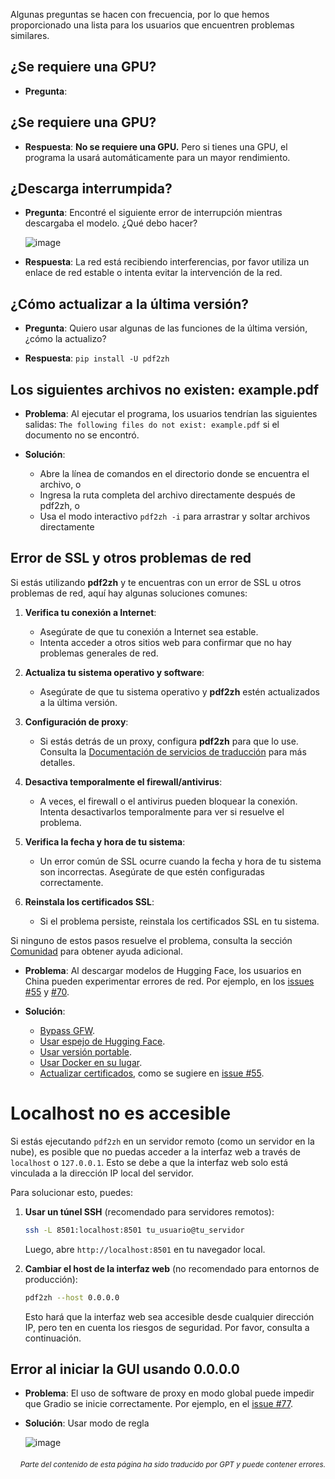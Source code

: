 Algunas preguntas se hacen con frecuencia, por lo que hemos proporcionado una lista para los usuarios que encuentren problemas similares.

## ¿Se requiere una GPU?
- **Pregunta**:
## ¿Se requiere una GPU?

- **Respuesta**:
**No se requiere una GPU.** Pero si tienes una GPU, el programa la usará automáticamente para un mayor rendimiento.

## ¿Descarga interrumpida?
- **Pregunta**:
Encontré el siguiente error de interrupción mientras descargaba el modelo. ¿Qué debo hacer?

  ![image](https://github.com/user-attachments/assets/3c4eed44-3d9b-4e2f-a224-a58edca718c2)

- **Respuesta**:
La red está recibiendo interferencias, por favor utiliza un enlace de red estable o intenta evitar la intervención de la red.

## ¿Cómo actualizar a la última versión?
- **Pregunta**:
Quiero usar algunas de las funciones de la última versión, ¿cómo la actualizo?

- **Respuesta**:
`pip install -U pdf2zh`


## Los siguientes archivos no existen: example.pdf
- **Problema**:
Al ejecutar el programa, los usuarios tendrían las siguientes salidas: `The following files do not exist: example.pdf` si el documento no se encontró.

- **Solución**:
  - Abre la línea de comandos en el directorio donde se encuentra el archivo, o
  - Ingresa la ruta completa del archivo directamente después de pdf2zh, o
  - Usa el modo interactivo `pdf2zh -i` para arrastrar y soltar archivos directamente


## Error de SSL y otros problemas de red

Si estás utilizando **pdf2zh** y te encuentras con un error de SSL u otros problemas de red, aquí hay algunas soluciones comunes:

1. **Verifica tu conexión a Internet**:
   - Asegúrate de que tu conexión a Internet sea estable.
   - Intenta acceder a otros sitios web para confirmar que no hay problemas generales de red.

2. **Actualiza tu sistema operativo y software**:
   - Asegúrate de que tu sistema operativo y **pdf2zh** estén actualizados a la última versión.

3. **Configuración de proxy**:
   - Si estás detrás de un proxy, configura **pdf2zh** para que lo use. Consulta la [Documentación de servicios de traducción](#documentación-de-servicios-de-traducción) para más detalles.

4. **Desactiva temporalmente el firewall/antivirus**:
   - A veces, el firewall o el antivirus pueden bloquear la conexión. Intenta desactivarlos temporalmente para ver si resuelve el problema.

5. **Verifica la fecha y hora de tu sistema**:
   - Un error común de SSL ocurre cuando la fecha y hora de tu sistema son incorrectas. Asegúrate de que estén configuradas correctamente.

6. **Reinstala los certificados SSL**:
   - Si el problema persiste, reinstala los certificados SSL en tu sistema.

Si ninguno de estos pasos resuelve el problema, consulta la sección [Comunidad](#comunidad) para obtener ayuda adicional.
- **Problema**:
Al descargar modelos de Hugging Face, los usuarios en China pueden experimentar errores de red. Por ejemplo, en los [issues #55](https://github.com/PDFMathTranslate/PDFMathTranslate-next/issues/55) y [#70](https://github.com/PDFMathTranslate/PDFMathTranslate-next/issues/70).

- **Solución**:
  - [Bypass GFW](https://github.com/clash-verge-rev/clash-verge-rev).
  - [Usar espejo de Hugging Face](https://hf-mirror.com/).
  - [Usar versión portable](https://github.com/PDFMathTranslate/PDFMathTranslate-next?tab=readme-ov-file#method-ii-portable).
  - [Usar Docker en su lugar](https://github.com/PDFMathTranslate/PDFMathTranslate-next#docker).
  - [Actualizar certificados](https://stackoverflow.com/questions/51925384/unable-to-get-local-issuer-certificate-when-using-requests), como se sugiere en [issue #55](https://github.com/PDFMathTranslate/PDFMathTranslate-next/issues/55).

# Localhost no es accesible

Si estás ejecutando `pdf2zh` en un servidor remoto (como un servidor en la nube), es posible que no puedas acceder a la interfaz web a través de `localhost` o `127.0.0.1`. Esto se debe a que la interfaz web solo está vinculada a la dirección IP local del servidor.

Para solucionar esto, puedes:

1. **Usar un túnel SSH** (recomendado para servidores remotos):
   ```bash
   ssh -L 8501:localhost:8501 tu_usuario@tu_servidor
   ```
   Luego, abre `http://localhost:8501` en tu navegador local.

2. **Cambiar el host de la interfaz web** (no recomendado para entornos de producción):
   ```bash
   pdf2zh --host 0.0.0.0
   ```
   Esto hará que la interfaz web sea accesible desde cualquier dirección IP, pero ten en cuenta los riesgos de seguridad.
Por favor, consulta a continuación.

## Error al iniciar la GUI usando 0.0.0.0
- **Problema**:
El uso de software de proxy en modo global puede impedir que Gradio se inicie correctamente. Por ejemplo, en el [issue #77](https://github.com/PDFMathTranslate/PDFMathTranslate-next/issues/77).

- **Solución**:
Usar modo de regla

  ![image](https://github.com/user-attachments/assets/b1f2b16a-eb6a-4c03-995c-332ef1d82c96)

<div align="right"> 
<h6><small>Parte del contenido de esta página ha sido traducido por GPT y puede contener errores.</small></h6>